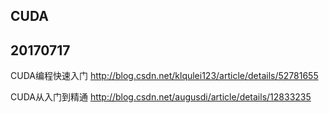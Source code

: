 
## CUDA

## 20170717

CUDA编程快速入门
http://blog.csdn.net/klqulei123/article/details/52781655

CUDA从入门到精通
http://blog.csdn.net/augusdi/article/details/12833235
